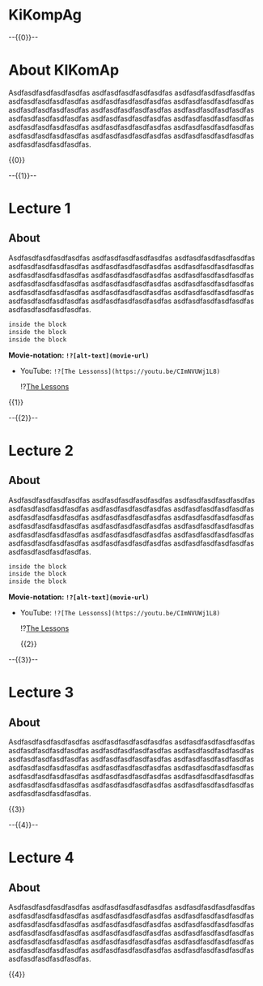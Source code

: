 
# KiKompAg


 --{{0}}--


# About KIKomAp

Asdfasdfasdfasdfasdfas asdfasdfasdfasdfasdfas asdfasdfasdfasdfasdfas asdfasdfasdfasdfasdfas asdfasdfasdfasdfasdfas
asdfasdfasdfasdfasdfas asdfasdfasdfasdfasdfas asdfasdfasdfasdfasdfas asdfasdfasdfasdfasdfas asdfasdfasdfasdfasdfas
asdfasdfasdfasdfasdfas asdfasdfasdfasdfasdfas asdfasdfasdfasdfasdfas asdfasdfasdfasdfasdfas asdfasdfasdfasdfasdfas
asdfasdfasdfasdfasdfas asdfasdfasdfasdfasdfas asdfasdfasdfasdfasdfas asdfasdfasdfasdfasdfas.

 {{0}}
  
 --{{1}}--
  
# Lecture 1

## About
Asdfasdfasdfasdfasdfas asdfasdfasdfasdfasdfas asdfasdfasdfasdfasdfas asdfasdfasdfasdfasdfas asdfasdfasdfasdfasdfas
asdfasdfasdfasdfasdfas asdfasdfasdfasdfasdfas asdfasdfasdfasdfasdfas asdfasdfasdfasdfasdfas asdfasdfasdfasdfasdfas
asdfasdfasdfasdfasdfas asdfasdfasdfasdfasdfas asdfasdfasdfasdfasdfas asdfasdfasdfasdfasdfas asdfasdfasdfasdfasdfas
asdfasdfasdfasdfasdfas asdfasdfasdfasdfasdfas asdfasdfasdfasdfasdfas asdfasdfasdfasdfasdfas.

``` markdown
inside the block
inside the block
inside the block
```


  **Movie-notation: `!?[alt-text](movie-url)`**

- YouTube: `!?[The Lessonss](https://youtu.be/CImNVUWj1L8)`

  !?[The Lessons](https://youtu.be/CImNVUWj1L8)

 {{1}}

 --{{2}}--

# Lecture 2
   
## About
Asdfasdfasdfasdfasdfas asdfasdfasdfasdfasdfas asdfasdfasdfasdfasdfas asdfasdfasdfasdfasdfas asdfasdfasdfasdfasdfas
asdfasdfasdfasdfasdfas asdfasdfasdfasdfasdfas asdfasdfasdfasdfasdfas asdfasdfasdfasdfasdfas asdfasdfasdfasdfasdfas
asdfasdfasdfasdfasdfas asdfasdfasdfasdfasdfas asdfasdfasdfasdfasdfas asdfasdfasdfasdfasdfas asdfasdfasdfasdfasdfas
asdfasdfasdfasdfasdfas asdfasdfasdfasdfasdfas asdfasdfasdfasdfasdfas asdfasdfasdfasdfasdfas.


``` markdown
inside the block
inside the block
inside the block
```

**Movie-notation: `!?[alt-text](movie-url)`**

- YouTube: `!?[The Lessonss](https://youtu.be/CImNVUWj1L8)`

  !?[The Lessons](https://youtu.be/CImNVUWj1L8)

   {{2}}
   
 --{{3}}--


# Lecture 3
   
## About
Asdfasdfasdfasdfasdfas asdfasdfasdfasdfasdfas asdfasdfasdfasdfasdfas asdfasdfasdfasdfasdfas asdfasdfasdfasdfasdfas
asdfasdfasdfasdfasdfas asdfasdfasdfasdfasdfas asdfasdfasdfasdfasdfas asdfasdfasdfasdfasdfas asdfasdfasdfasdfasdfas
asdfasdfasdfasdfasdfas asdfasdfasdfasdfasdfas asdfasdfasdfasdfasdfas asdfasdfasdfasdfasdfas asdfasdfasdfasdfasdfas
asdfasdfasdfasdfasdfas asdfasdfasdfasdfasdfas asdfasdfasdfasdfasdfas asdfasdfasdfasdfasdfas.



 {{3}}

 --{{4}}--


   
# Lecture 4
   
## About
Asdfasdfasdfasdfasdfas asdfasdfasdfasdfasdfas asdfasdfasdfasdfasdfas asdfasdfasdfasdfasdfas asdfasdfasdfasdfasdfas
asdfasdfasdfasdfasdfas asdfasdfasdfasdfasdfas asdfasdfasdfasdfasdfas asdfasdfasdfasdfasdfas asdfasdfasdfasdfasdfas
asdfasdfasdfasdfasdfas asdfasdfasdfasdfasdfas asdfasdfasdfasdfasdfas asdfasdfasdfasdfasdfas asdfasdfasdfasdfasdfas
asdfasdfasdfasdfasdfas asdfasdfasdfasdfasdfas asdfasdfasdfasdfasdfas asdfasdfasdfasdfasdfas.



 {{4}}



